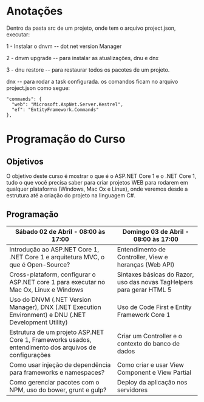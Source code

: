 # Anotações #


Dentro da pasta src de um projeto, onde tem o arquivo project.json, executar:

1 - Instalar o dnvm -- dot net version Manager

2 - dnvm upgrade --  para instalar as atualizações, dnu e dnx

3 - dnu restore -- para restaurar todos os pacotes de um projeto.

dnx <nome da tast> --  para rodar a task configurada. os comandos ficam no arquivo project.json como segue: 

    "commands": {
      "web": "Microsoft.AspNet.Server.Kestrel",
      "ef": "EntityFramework.Commands"
    },

# Programação do Curso #

## Objetivos ##

O objetivo deste curso é mostrar o que é o ASP.NET Core 1 e o .NET Core 1, tudo o que você precisa saber para criar projetos WEB para rodarem em qualquer plataforma (Windows, Mac Ox e Linux), onde veremos desde a estrutura até a criação do projeto na linguagem C#.

## Programação ##

|Sábado 02 de Abril - 08:00 às 17:00 |	Domingo 03 de Abril - 08:00 às 17:00|
|-----------------------------------|-------------------------------------|
|Introdução ao ASP.NET Core 1, .NET Core 1 e arquitetura MVC, o que é Open-Source?	|Entendimento de Controller, View e heranças (Web API)|
|Cross-plataform, configurar o ASP.NET core 1 para executar no Mac Ox, Linux e Windows |	Sintaxes básicas do Razor, uso das novas TagHelpers para gerar HTML 5|
|Uso do DNVM (.NET Version Manager), DNX (.NET Execution Environment) e DNU (.NET Development Utility) |	Uso de Code First e Entity Framework Core 1|
|Estrutura de um projeto ASP.NET Core 1, Frameworks usados, entendimento dos arquivos de configurações	| Criar um Controller e o contexto do banco de dados|
|Como usar injeção de dependência para frameworks e namespaces?	| Como criar e usar View Component e View Partial|
|Como gerenciar pacotes com o NPM, uso do bower, grunt e gulp? |	Deploy da aplicação nos servidores|
